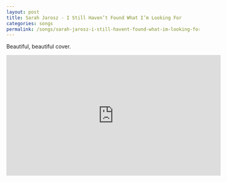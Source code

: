```yaml
---
layout: post
title: Sarah Jarosz - I Still Haven’t Found What I’m Looking For
categories: songs
permalink: /songs/sarah-jarosz-i-still-havent-found-what-im-looking-for/
---
```


Beautiful, beautiful cover.

<div class="youtube-embed-container">
	<iframe width="560" height="315" src="https://www.youtube.com/embed/OAcu5g8AMEs" title="YouTube video player" frameborder="0" allow="accelerometer; autoplay; clipboard-write; encrypted-media; gyroscope; picture-in-picture" allowfullscreen></iframe>
</div>